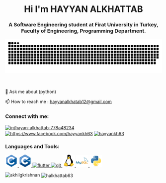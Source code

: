 <h1 align="center">Hi I'm HAYYAN ALKHATTAB</h1>
<h3 align="center">A Software Engineering student at Firat University in Turkey, Faculty of Engineering, Programming Department.</h3>
<!-- <div align=center>
    <img src="https://raw.githubusercontent.com/AhmedFathyDev/AhmedFathyDev/main/GitHub.png" alt="GitHub Octocat Drinking a Cup of Coffee" height="200">
</div> -->

<p align="center">
  <img  src="https://raw.githubusercontent.com/Elanza-48/Elanza-48/main/resources/img/github-contribution-grid-snake.svg"
    alt="example" />
</p>

<!-- RAINBOW LINE TOP -->
<!--<img src="https://github.com/AnderMendoza/AnderMendoza/raw/main/assets/line-neon.gif" width="100%"> -->

<!-- GIF HEADER -->
<!--<img src="https://github.com/AnderMendoza/AnderMendoza/raw/main/assets/banner-header.gif"> -->

<br> <br>
💬 Ask me about (python)

📫 How to reach me : hayyanalkhatab12@gmail.com
<br>
<h3 align="left">Connect with me:</h3>
<p align="left">
<a href="www.linkedin.com/in/hayan-alkhattab-778a48234" target="blank"><img align="center" src="https://raw.githubusercontent.com/rahuldkjain/github-profile-readme-generator/master/src/images/icons/Social/linked-in-alt.svg" alt="in/hayan-alkhattab-778a48234" height="30" width="40" /></a>
<a href="[https://fb.com/https://www.facebook.com/hayyankh63](https://www.facebook.com/hayyanKh63/)" target="blank"><img align="center" src="https://raw.githubusercontent.com/rahuldkjain/github-profile-readme-generator/master/src/images/icons/Social/facebook.svg" alt="https://www.facebook.com/hayyankh63" height="30" width="40" /></a>
<a href="https://instagram.com/hayyankh63" target="blank"><img align="center" src="https://raw.githubusercontent.com/rahuldkjain/github-profile-readme-generator/master/src/images/icons/Social/instagram.svg" alt="hayyankh63" height="30" width="40" /></a>
</p>

<h3 align="left">Languages and Tools:</h3>
<p align="left"> <a href="https://www.cprogramming.com/" target="_blank" rel="noreferrer"> <img src="https://raw.githubusercontent.com/devicons/devicon/master/icons/c/c-original.svg" alt="c" width="40" height="40"/> </a> <a href="https://www.w3schools.com/cpp/" target="_blank" rel="noreferrer"> <img src="https://raw.githubusercontent.com/devicons/devicon/master/icons/cplusplus/cplusplus-original.svg" alt="cplusplus" width="40" height="40"/> </a> <a href="https://flutter.dev" target="_blank" rel="noreferrer"> <img src="https://www.vectorlogo.zone/logos/flutterio/flutterio-icon.svg" alt="flutter" width="40" height="40"/> </a> <a href="https://git-scm.com/" target="_blank" rel="noreferrer"> <img src="https://www.vectorlogo.zone/logos/git-scm/git-scm-icon.svg" alt="git" width="40" height="40"/> </a> <a href="https://www.linux.org/" target="_blank" rel="noreferrer"> <img src="https://raw.githubusercontent.com/devicons/devicon/master/icons/linux/linux-original.svg" alt="linux" width="40" height="40"/> </a> <a href="https://www.mysql.com/" target="_blank" rel="noreferrer"> <img src="https://raw.githubusercontent.com/devicons/devicon/master/icons/mysql/mysql-original-wordmark.svg" alt="mysql" width="40" height="40"/> </a> <a href="https://www.python.org" target="_blank" rel="noreferrer"> <img src="https://raw.githubusercontent.com/devicons/devicon/master/icons/python/python-original.svg" alt="python" width="40" height="40"/> </a> </p>


<!-- <p>&nbsp;<img align="center" src="https://github-readme-stats.vercel.app/api?username=halkhattab63&show_icons=true&locale=en&&layout=compact" alt="halkhattab63" /></p> -->

<p><img align="left" src="https://github-readme-stats.vercel.app/api/top-langs/?username=halkhattab63&layout=compact&hide=html" alt="akhilgkrishnan" /></p>
<p>&nbsp;<img align="center" src="https://github-readme-streak-stats.herokuapp.com/?user=halkhattab63&" alt="halkhattab63" /></p> 



